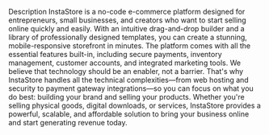 Description 
InstaStore is a no-code e-commerce platform designed for entrepreneurs, small businesses, and creators who want to start selling online quickly and easily. With an intuitive drag-and-drop builder and a library of professionally designed templates, you can create a stunning, mobile-responsive storefront in minutes. The platform comes with all the essential features built-in, including secure payments, inventory management, customer accounts, and integrated marketing tools.
We believe that technology should be an enabler, not a barrier. That's why InstaStore handles all the technical complexities—from web hosting and security to payment gateway integrations—so you can focus on what you do best: building your brand and selling your products. Whether you're selling physical goods, digital downloads, or services, InstaStore provides a powerful, scalable, and affordable solution to bring your business online and start generating revenue today.

